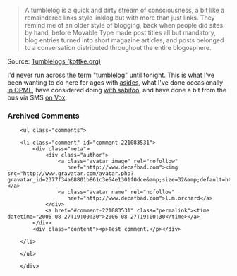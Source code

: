 <blockquote cite="http://www.kottke.org/05/10/tumblelogs">A tumblelog is a quick and dirty stream of consciousness, a bit like a remaindered links style linklog but with more than just links. They remind me of an older style of blogging, back when people did sites by hand, before Movable Type made post titles all but mandatory, blog entries turned into short magazine articles, and posts belonged to a conversation distributed throughout the entire blogosphere.</blockquote><div class="quotesource">Source: <a href="http://www.kottke.org/05/10/tumblelogs">Tumblelogs (kottke.org)</a></div>

I'd never run across the term "[tumblelog](http://www.tumblelog.co.uk/)" until tonight.  This is what I've been wanting to do here for ages with [asides](http://decafbad.com/blog/category/asides), what I've done occasionally [in OPML](http://blogs.opml.org/decafbad/), have considered doing [with sabifoo](http://web.sabifoo.com/get/by/l.m.orchard), and have done a bit from the bus via SMS [on Vox](http://decafbad.vox.com/).

<div id="comments" class="comments archived-comments">
            <h3>Archived Comments</h3>
            
        <ul class="comments">
            
        <li class="comment" id="comment-221083531">
            <div class="meta">
                <div class="author">
                    <a class="avatar image" rel="nofollow" 
                       href="http://www.decafbad.com"><img src="http://www.gravatar.com/avatar.php?gravatar_id=2377f34a68801b861c3e54e1301f0dce&amp;size=32&amp;default=http://mediacdn.disqus.com/1320279820/images/noavatar32.png"/></a>
                    <a class="avatar name" rel="nofollow" 
                       href="http://www.decafbad.com">l.m.orchard</a>
                </div>
                <a href="#comment-221083531" class="permalink"><time datetime="2006-08-27T19:00:30">2006-08-27T19:00:30</time></a>
            </div>
            <div class="content"><p>Test comment.</p></div>
            
        </li>
    
        </ul>
    
        </div>
    